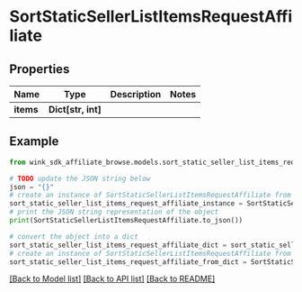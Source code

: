 # SortStaticSellerListItemsRequestAffiliate


## Properties

Name | Type | Description | Notes
------------ | ------------- | ------------- | -------------
**items** | **Dict[str, int]** |  | 

## Example

```python
from wink_sdk_affiliate_browse.models.sort_static_seller_list_items_request_affiliate import SortStaticSellerListItemsRequestAffiliate

# TODO update the JSON string below
json = "{}"
# create an instance of SortStaticSellerListItemsRequestAffiliate from a JSON string
sort_static_seller_list_items_request_affiliate_instance = SortStaticSellerListItemsRequestAffiliate.from_json(json)
# print the JSON string representation of the object
print(SortStaticSellerListItemsRequestAffiliate.to_json())

# convert the object into a dict
sort_static_seller_list_items_request_affiliate_dict = sort_static_seller_list_items_request_affiliate_instance.to_dict()
# create an instance of SortStaticSellerListItemsRequestAffiliate from a dict
sort_static_seller_list_items_request_affiliate_from_dict = SortStaticSellerListItemsRequestAffiliate.from_dict(sort_static_seller_list_items_request_affiliate_dict)
```
[[Back to Model list]](../README.md#documentation-for-models) [[Back to API list]](../README.md#documentation-for-api-endpoints) [[Back to README]](../README.md)


